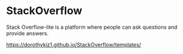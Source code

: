 # StackOverflow

Stack Overflow-lite is a platform where people can ask questions and provide answers.

https://dorothykiz1.github.io/StackOverflow/templates/
